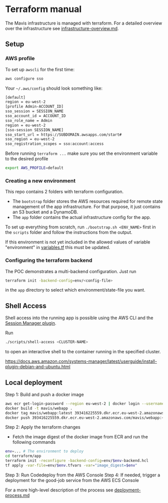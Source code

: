 # Terraform manual

The Mavis infrastructure is managed with terraform. For a detailed overview over the
infrastructure see [infrastructure-overview.md](../terraform/documentation/infrastructure-overview.md).

## Setup

### AWS profile

To set up `awscli` for the first time:

```bash
aws configure sso
```

Your `~/.aws/config` should look something like:

```bash
[default]
region = eu-west-2
[profile Admin-ACCOUNT_ID]
sso_session = SESSION_NAME
sso_account_id = ACCOUNT_ID
sso_role_name = Admin
region = eu-west-2
[sso-session SESSION_NAME]
sso_start_url = https://SUBDOMAIN.awsapps.com/start#
sso_region = eu-west-2
sso_registration_scopes = sso:account:access
```

Before running `terraform ...` make sure you set the environment variable to the desired profile

```bash
export AWS_PROFILE=default
```

### Creating a new environment

This repo contains 2 folders with terraform configuration.

- The `bootstrap` folder stores the AWS resources required for remote state management of the app infrastructure.
  For that purpose, it just contains an S3 bucket and a DynamoDB.
- The `app` folder contains the actual infrastructure config for the app.

To set up everything from scratch, run `./bootstrap.sh <ENV_NAME>` first in the `scripts` folder and follow the
instructions from the output.

If this environment is not yet included in the allowed values of variable "environment"
in [variables.tf](app%2Fvariables.tf)
this must be updated.

### Configuring the terraform backend

The POC demonstrates a multi-backend configuration. Just run

```bash
terraform init -backend-config=env/<config-file>
```

in the `app` directory to select which environment/state-file you want.

## Shell Access

Shell access into the running app is possible using the AWS CLI and
the [Session Manager plugin](https://docs.aws.amazon.com/systems-manager/latest/userguide/session-manager-working-with-install-plugin.html).

Run

```bash
./scripts/shell-access <CLUSTER-NAME>
```

to open an interactive shell to the container running in the specified cluster.

https://docs.aws.amazon.com/systems-manager/latest/userguide/install-plugin-debian-and-ubuntu.html

## Local deployment

Step 1: Build and push a docker image

```bash
aws ecr get-login-password --region eu-west-2 | docker login --username AWS --password-stdin 393416225559.dkr.ecr.eu-west-2.amazonaws.com
docker build -t mavis/webapp .
docker tag mavis/webapp:latest 393416225559.dkr.ecr.eu-west-2.amazonaws.com/mavis/webapp:<GIT_SHA>
docker push 393416225559.dkr.ecr.eu-west-2.amazonaws.com/mavis/webapp:<GIT_SHA>
```

Step 2: Apply the terraform changes

- Fetch the image digest of the docker image from ECR and run the following commands

```bash
env=... # The environment to deploy
cd terraform/app
terraform init -reconfigure -backend-config=env/$env-backend.hcl
tf apply -var-file=env/$env.tfvars -var="image_digest=$env"
```

Step 3: Run Codedeploy from the AWS Console
Step 4: If needed, trigger a deployment for the good-job service from the AWS ECS Console

For a more high-level description of the process see [deployment-process.md](../terraform/documentation/deployment-process.md)
